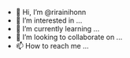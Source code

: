 - 👋 Hi, I’m @rirainihonn
- 👀 I’m interested in ...
- 🌱 I’m currently learning ...
- 💞️ I’m looking to collaborate on ...
- 📫 How to reach me ...

<!---
rirainihonn/rirainihonn is a ✨ special ✨ repository because its `README.md` (this file) appears on your GitHub profile.
You can click the Preview link to take a look at your changes.
--->
